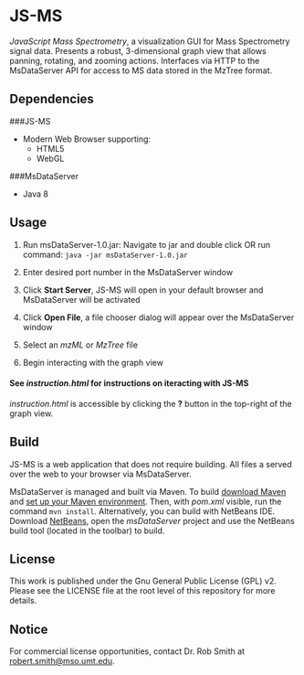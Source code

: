 # JS-MS
*JavaScript Mass Spectrometry*, a visualization GUI for Mass Spectrometry signal data. Presents a robust, 3-dimensional graph view that allows panning, rotating, and zooming actions. Interfaces via HTTP to the MsDataServer API for access to MS data stored in the MzTree format. 

## Dependencies
###JS-MS
* Modern Web Browser supporting:
	* HTML5
	* WebGL

###MsDataServer
* Java 8

## Usage
1. Run msDataServer-1.0.jar: Navigate to jar and double click OR run command: `java -jar msDataServer-1.0.jar`
    
2. Enter desired port number in the MsDataServer window
3. Click **Start Server**, JS-MS will open in your default browser and MsDataServer will be activated
4. Click **Open File**, a file chooser dialog will appear over the MsDataServer window
5. Select an *mzML* or *MzTree* file
6. Begin interacting with the graph view

#### See *instruction.html* for instructions on iteracting with JS-MS
*instruction.html* is accessible by clicking the **?** button in the top-right of the graph view.

## Build
JS-MS is a web application that does not require building. All files a served over the web to your browser via MsDataServer.

MsDataServer is managed and built via Maven. To build [download Maven](https://maven.apache.org/download.cgi) and [set up your Maven environment](https://www.tutorialspoint.com/maven/maven_environment_setup.htm). Then, with *pom.xml* visible, run the command `mvn install`.
Alternatively, you can build with NetBeans IDE. Download [NetBeans](https://netbeans.org/downloads/), open the *msDataServer* project and use the NetBeans build tool (located in the toolbar) to build.

## License
This work is published under the Gnu General Public License (GPL) v2. Please see the LICENSE file at the root level of this repository for more details.

## Notice 
For commercial license opportunities, contact Dr. Rob Smith at robert.smith@mso.umt.edu.

